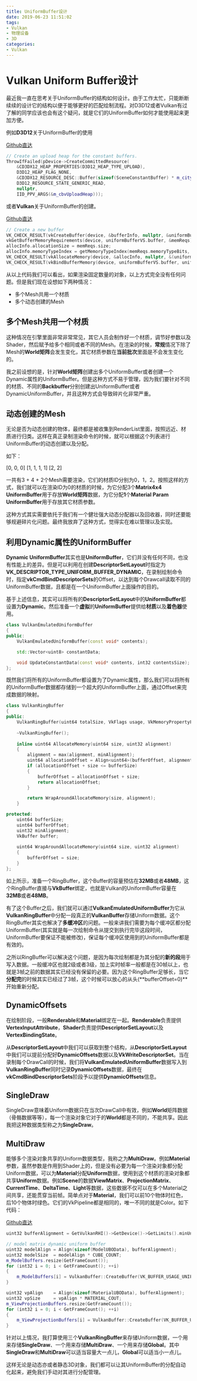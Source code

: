 ```yaml
---
title: UniformBuffer设计
date: 2019-06-23 11:51:02
tags:
- Vulkan
- 物理设备
- 3D
categories:
- Vulkan
---
```


# Vulkan Uniform Buffer设计

最近我一直在思考关于UniformBuffer的结构如何设计。由于工作太忙，只能断断续续的设计它的结构以便于能够更好的匹配绘制流程。对D3D12或者Vulkan有过了解的同学应该也会有这个疑问，就是它们的UniformBuffer如何才能使用起来更加方便。

<!-- more -->

例如**D3D12**关于UniformBuffer的使用

[Github直达](https://github.com/microsoft/DirectX-Graphics-Samples/blob/master/Samples/Desktop/D3D12Bundles/src/FrameResource.cpp#L31)

```C++
// Create an upload heap for the constant buffers.
ThrowIfFailed(pDevice->CreateCommittedResource(
    &CD3DX12_HEAP_PROPERTIES(D3D12_HEAP_TYPE_UPLOAD),
    D3D12_HEAP_FLAG_NONE,
    &CD3DX12_RESOURCE_DESC::Buffer(sizeof(SceneConstantBuffer) * m_cityRowCount * m_cityColumnCount),
    D3D12_RESOURCE_STATE_GENERIC_READ,
    nullptr,
    IID_PPV_ARGS(&m_cbvUploadHeap)));
```

或者**Vulkan**关于UniformBuffer的创建。

[Github直达](https://github.com/SaschaWillems/Vulkan/blob/master/examples/triangle/triangle.cpp#L1023)
```C++
// Create a new buffer
VK_CHECK_RESULT(vkCreateBuffer(device, &bufferInfo, nullptr, &uniformBufferVS.buffer));
vkGetBufferMemoryRequirements(device, uniformBufferVS.buffer, &memReqs);
allocInfo.allocationSize = memReqs.size;
allocInfo.memoryTypeIndex = getMemoryTypeIndex(memReqs.memoryTypeBits, VK_MEMORY_PROPERTY_HOST_VISIBLE_BIT | VK_MEMORY_PROPERTY_HOST_COHERENT_BIT);
VK_CHECK_RESULT(vkAllocateMemory(device, &allocInfo, nullptr, &(uniformBufferVS.memory)));
VK_CHECK_RESULT(vkBindBufferMemory(device, uniformBufferVS.buffer, uniformBufferVS.memory, 0));
```

从以上代码我们可以看出，如果渲染固定数量的对象，以上方式完全没有任何问题。但是我们现在设想如下两种情况：
- 多个Mesh共用一个材质
- 多个动态创建的Mesh

## 多个Mesh共用一个材质
这种情况在引擎里面非常非常常见，其它人员会制作好一个材质，调节好参数以及Shader，然后赋予给多个相同或者不同的Mesh。在渲染的时候，**常规**情况下除了Mesh的**World矩阵**会发生变化，其它材质参数在**当前批次**里面是不会发生变化的。

我之前设想的是，针对**World矩阵**创建出多个UniformBuffer或者创建一个Dynamic属性的UniformBuffer。但是这种方式不易于管理，因为我们要针对不同的材质、不同的**Backbuffer**分别创建出UniformBuffer或者DynamicUniformBuffer，并且这种方式会导致碎片化非常严重。

## 动态创建的Mesh
无论是否为动态创建的物体，最终都是被收集到RenderList里面，按照远近、材质进行归类。这样在真正录制渲染命令的时候，就可以根据这个列表进行UniformBuffer的动态创建以及分配。

如下：

[0, 0, 0] [1, 1, 1, 1] [2, 2]

一共有3 + 4 + 2个Mesh需要渲染，它们的材质ID分别为0，1，2。按照这样的方式，我们就可以在渲染ID为0的材质的时候，为它分配3个**Matrix4x4 UniformBuffer**用于存放**World矩阵**数据，为它分配**1**个**Material Param UniformBuffer**用于存放其它材质参数。

这种方式其实需要依托于我们有一个健壮强大动态分配器以及回收器，同时还要能够规避碎片化问题。最终我放弃了这种方式，觉得实在难以管理以及实现。

## 利用Dynamic属性的UniformBuffer

**Dynamic UniformBuffer**其实也是**UniformBuffer**，它们并没有任何不同，也没有性能上的差异。但是可以利用在创建**DescriptorSetLayout**时指定为**VK_DESCRIPTOR_TYPE_UNIFORM_BUFFER_DYNAMIC**，在录制绘制命令时，指定**vkCmdBindDescriptorSets**的Offset，以达到每个Drawcall读取不同的UniformBuffer数据，且都是在一个UniformBuffer上面操作的目的。

基于上述信息，其实可以将所有的**DescriptorSetLayout**中的**UniformBuffer**都设置为**Dynamic**。然后准备一个**虚拟**的**UniformBuffer**提供给**材质**以及**着色器**使用。

```c++
class VulkanEmulatedUniformBuffer
{
public:
	VulkanEmulatedUniformBuffer(const void* contents);

	std::Vector<uint8> constantData;

	void UpdateConstantData(const void* contents, int32 contentsSize);
};
```

既然我们将所有的UniformBuffer都设置为了Dynamic属性，那么我们可以将所有的UniformBuffer数据都存储到一个超大的UniformBuffer上面，通过Offset来完成数据的映射。

```c++
class VulkanRingBuffer
{
public:
	VulkanRingBuffer(uint64 totalSize, VkFlags usage, VkMemoryPropertyFlags memPropertyFlags);
    
	~VulkanRingBuffer();
	
	inline uint64 AllocateMemory(uint64 size, uint32 alignment)
	{
		alignment = max(alignment, minAlignment);
		uint64 allocationOffset = Align<uint64>(bufferOffset, alignment);
		if (allocationOffset + size <= bufferSize)
		{
			bufferOffset = allocationOffset + size;
			return allocationOffset;
		}

		return WrapAroundAllocateMemory(size, alignment);
	}

protected:
	uint64 bufferSize;
	uint64 bufferOffset;
	uint32 minAlignment;
	VkBuffer buffer;
    
	uint64 WrapAroundAllocateMemory(uint64 size, uint32 alignment)
	{
		bufferOffset = size;
	}
};
```

如上所示，准备一个RingBuffer，这个Buffer的容量预估在**32MB**或者**48MB**，这个RingBuffer直接与**VkBuffer**绑定，也就是Vulkan的UniformBuffer容量在**32MB**或者**48MB**。

有了这个Buffer之后，我们就可以通过**VulkanEmulatedUniformBuffer**为它从**VulkanRingBuffer**中分配一段真正的**VulkanBuffer**存储Uniform数据。这个RingBuffer其实也解决了**多缓冲区**的问题。一般来讲我们需要为每个缓冲区都分配UniformBuffer(其实就是每一次绘制命令从提交到执行完毕这段时间，UniformBuffer要保证不能被修改)，保证每个缓冲区使用到的UniformBuffer都是有效的。

之所以RingBuffer可以解决这个问题，是因为每次绘制都是为其分配的**新的段**用于写入数据。一般缓冲区也就2级或者3级，加上实时帧率一般都是在30帧以上，也就是3帧之前的数据其实已经没有保留的必要。因为这个RingBuffer足够长，当它**分配完**的时候其实已经过了3帧，这个时候可以放心的从头(**bufferOffset=0)**开始重新分配。

## DynamicOffsets

在绘制阶段，一般**Renderable**和**Material**绑定在一起。**Renderable**负责提供**VertexInputAttribute**，**Shader**负责提供**DescriptorSetLayout**以及**VertexBindingState**。

从**DescriptorSetLayout**中我们可以获取到整个结构，从**DescriptorSetLayout**中我们可以提前分配好**DynamicOffsets**数据以及**VkWriteDescriptorSet**。当在录制每个DrawCall的时候，我们将**VulkanEmulatedUniformBuffer**数据写入到**VulkanRingBuffer**同时记录**DynamicOffsets**数据，最终在**vkCmdBindDescriptorSets**阶段予以提供**DynamicOffsets**信息。

## SingleDraw 

SingleDraw意味着Uniform数据只在当次DrawCall中有效，例如**World**矩阵数据（骨骼数据等等），每一个渲染对象它对于的**World**都是不同的，不能共享。因此我把这种数据类型称之为**SingleDraw**。

## MultiDraw

能够多个渲染对象共享的Uniform数据类型，我称之为**MultiDraw**。例如**Material**参数，虽然参数是作用到Shader上的，但是没有必要为每一个渲染对象都分配Uniform数据，可以为**Material**分配**Uniform**数据，使用到这个材质的渲染对象都共享**Uniform**数据。例如**Scene**的数据**ViewMatrix**、**ProjectionMatrix**、**CurrentTime**、**DeltaTime**、**Light**等数据，这些数据不仅可以在多个Material之间共享，还能贯穿当前帧。简单点对于**Material**，我们可以前10个物体时红色，后10个物体时绿色。它们的VkPipeline都是相同的，唯一不同的就是Color。如下代码：

[Github直达](<https://github.com/BobLChen/VulkanTutorials/blob/master/examples/6_DynamicUniformBuffer/DynamicUniformBuffer.cpp#L409>)

```c++
uint32 bufferAlignment = GetVulkanRHI()->GetDevice()->GetLimits().minUniformBufferOffsetAlignment;

// model matrix dynamic uniform buffer
uint32 modelAlign = Align(sizeof(ModelUBOData), bufferAlignment);
uint32 modelSize  = modelAlign * CUBE_COUNT;
m_ModelBuffers.resize(GetFrameCount());
for (int32 i = 0; i < GetFrameCount(); ++i) 
{
    m_ModelBuffers[i] = VulkanBuffer::CreateBuffer(VK_BUFFER_USAGE_UNIFORM_BUFFER_BIT, VK_MEMORY_PROPERTY_HOST_VISIBLE_BIT, modelSize);
}

uint32 vpAlign    = Align(sizeof(MaterialUBOData), bufferAlignment);
uint32 vpSize     = vpAlign * MATERIAL_COUT;
m_ViewProjectionBuffers.resize(GetFrameCount());
for (int32 i = 0; i < GetFrameCount(); ++i) 
{
    m_ViewProjectionBuffers[i] = VulkanBuffer::CreateBuffer(VK_BUFFER_USAGE_UNIFORM_BUFFER_BIT, VK_MEMORY_PROPERTY_HOST_VISIBLE_BIT, vpSize);
}
```

针对以上情况，我打算使用三个**VulkanRingBuffer**来存储Uniform数据，一个用来存储**SingleDraw**、一个用来存储**MultiDraw**、一个用来存储**Global**。其中**SingleDraw**和**MultiDraw**可以适当容量大一点儿，**Global**可以适当小一点儿。

这样无论是动态亦或者静态3D对象，我们都可以让其UniformBuffer的分配自动化起来，避免我们手动对其进行分配管理。

